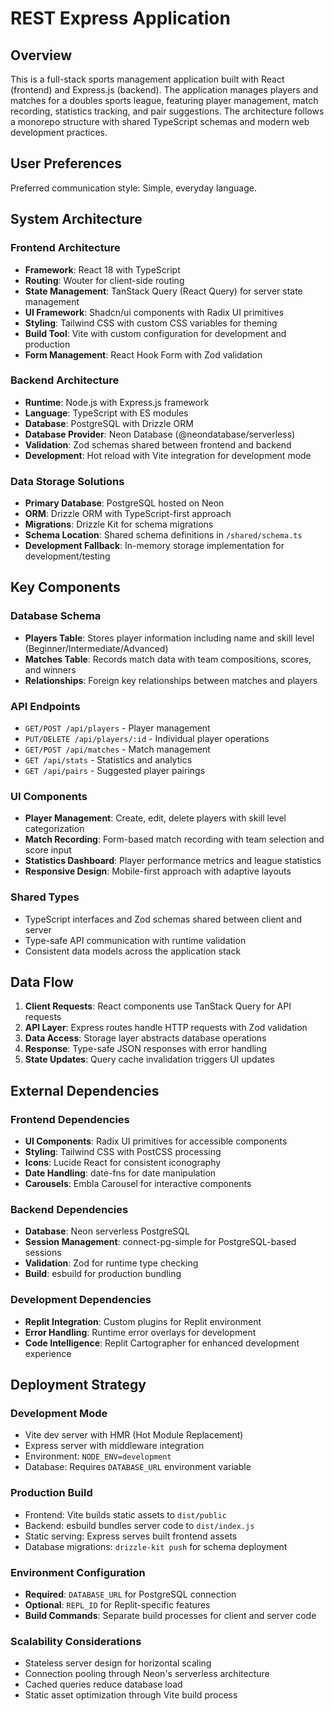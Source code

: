 # REST Express Application

## Overview

This is a full-stack sports management application built with React (frontend) and Express.js (backend). The application manages players and matches for a doubles sports league, featuring player management, match recording, statistics tracking, and pair suggestions. The architecture follows a monorepo structure with shared TypeScript schemas and modern web development practices.

## User Preferences

Preferred communication style: Simple, everyday language.

## System Architecture

### Frontend Architecture
- **Framework**: React 18 with TypeScript
- **Routing**: Wouter for client-side routing
- **State Management**: TanStack Query (React Query) for server state management
- **UI Framework**: Shadcn/ui components with Radix UI primitives
- **Styling**: Tailwind CSS with custom CSS variables for theming
- **Build Tool**: Vite with custom configuration for development and production
- **Form Management**: React Hook Form with Zod validation

### Backend Architecture
- **Runtime**: Node.js with Express.js framework
- **Language**: TypeScript with ES modules
- **Database**: PostgreSQL with Drizzle ORM
- **Database Provider**: Neon Database (@neondatabase/serverless)
- **Validation**: Zod schemas shared between frontend and backend
- **Development**: Hot reload with Vite integration for development mode

### Data Storage Solutions
- **Primary Database**: PostgreSQL hosted on Neon
- **ORM**: Drizzle ORM with TypeScript-first approach
- **Migrations**: Drizzle Kit for schema migrations
- **Schema Location**: Shared schema definitions in `/shared/schema.ts`
- **Development Fallback**: In-memory storage implementation for development/testing

## Key Components

### Database Schema
- **Players Table**: Stores player information including name and skill level (Beginner/Intermediate/Advanced)
- **Matches Table**: Records match data with team compositions, scores, and winners
- **Relationships**: Foreign key relationships between matches and players

### API Endpoints
- `GET/POST /api/players` - Player management
- `PUT/DELETE /api/players/:id` - Individual player operations  
- `GET/POST /api/matches` - Match management
- `GET /api/stats` - Statistics and analytics
- `GET /api/pairs` - Suggested player pairings

### UI Components
- **Player Management**: Create, edit, delete players with skill level categorization
- **Match Recording**: Form-based match recording with team selection and score input
- **Statistics Dashboard**: Player performance metrics and league statistics
- **Responsive Design**: Mobile-first approach with adaptive layouts

### Shared Types
- TypeScript interfaces and Zod schemas shared between client and server
- Type-safe API communication with runtime validation
- Consistent data models across the application stack

## Data Flow

1. **Client Requests**: React components use TanStack Query for API requests
2. **API Layer**: Express routes handle HTTP requests with Zod validation
3. **Data Access**: Storage layer abstracts database operations
4. **Response**: Type-safe JSON responses with error handling
5. **State Updates**: Query cache invalidation triggers UI updates

## External Dependencies

### Frontend Dependencies
- **UI Components**: Radix UI primitives for accessible components
- **Styling**: Tailwind CSS with PostCSS processing
- **Icons**: Lucide React for consistent iconography
- **Date Handling**: date-fns for date manipulation
- **Carousels**: Embla Carousel for interactive components

### Backend Dependencies
- **Database**: Neon serverless PostgreSQL
- **Session Management**: connect-pg-simple for PostgreSQL-based sessions
- **Validation**: Zod for runtime type checking
- **Build**: esbuild for production bundling

### Development Dependencies
- **Replit Integration**: Custom plugins for Replit environment
- **Error Handling**: Runtime error overlays for development
- **Code Intelligence**: Replit Cartographer for enhanced development experience

## Deployment Strategy

### Development Mode
- Vite dev server with HMR (Hot Module Replacement)
- Express server with middleware integration
- Environment: `NODE_ENV=development`
- Database: Requires `DATABASE_URL` environment variable

### Production Build
- Frontend: Vite builds static assets to `dist/public`
- Backend: esbuild bundles server code to `dist/index.js`
- Static serving: Express serves built frontend assets
- Database migrations: `drizzle-kit push` for schema deployment

### Environment Configuration
- **Required**: `DATABASE_URL` for PostgreSQL connection
- **Optional**: `REPL_ID` for Replit-specific features
- **Build Commands**: Separate build processes for client and server code

### Scalability Considerations
- Stateless server design for horizontal scaling
- Connection pooling through Neon's serverless architecture
- Cached queries reduce database load
- Static asset optimization through Vite build process